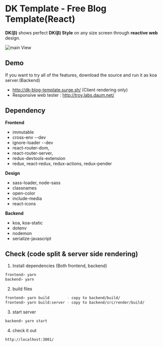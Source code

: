 
# DK Template - Free Blog Template(React) 

**DK(β)** shows perfect **DK(β) Style** on any size screen through **reactive web** design.

![main View](https://user-images.githubusercontent.com/14367158/36070355-f3fff32a-0f3b-11e8-9537-ea22c2388683.png)

## Demo
If you want to try all of the features, download the source and run it as koa server.(Backend)

 - http://dk-blog-template.surge.sh/ (Client rendering only)
 - Responsive web tester : http://troy.labs.daum.net/
 
## Dependency
 
**Frontend**
 - immutable
 - cross-env --dev
 - ignore-loader --dev
 - react-router-dom, 
 - react-router-server, 
 - redux-devtools-extension
 - redux, react-redux, redux-actions, redux-pender

**Design**
 - sass-loader, node-sass
 - classnames
 - open-color
 - include-media
 - react-icons

**Backend**
 - koa, koa-static
 - dotenv
 - nodemon
 - serialize-javascript

 ## Check (code split & server side rendering)

 1. Install dependencies (Both frontend, backend)
```sh
frontend> yarn
backend> yarn
```
 2. build files
 ```sh
frontend> yarn build        - copy to backend/build/
frontend> yarn build:server - copy to backend/src/render/build/
```
 3. start server
 ```sh
backend> yarn start 
```
4. check it out
```sh
http://localhost:3001/
```